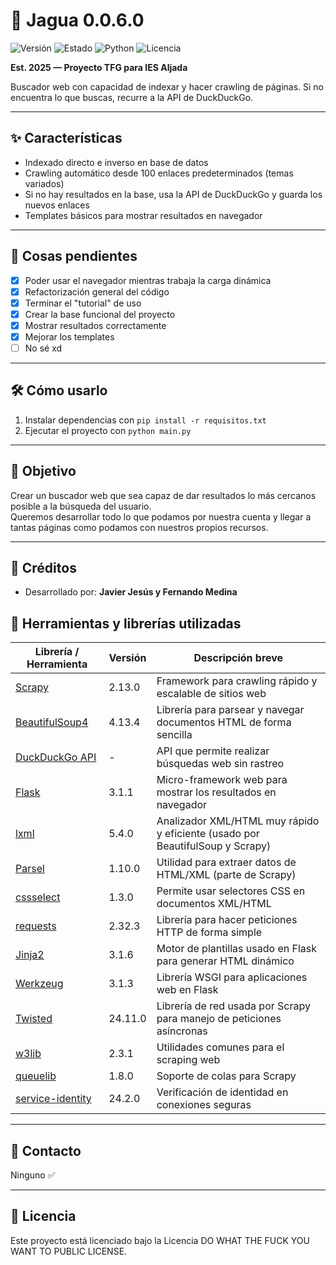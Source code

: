 # 🐾 Jagua 0.0.6.0

![Versión](https://img.shields.io/badge/versión-0.0.6.0-blue?style=flat-square)
![Estado](https://img.shields.io/badge/estado-en%20desarrollo-yellow?style=flat-square)
![Python](https://img.shields.io/badge/python-3.10%2B-blue?style=flat-square)
![Licencia](https://img.shields.io/badge/licencia-WTFPL-green?style=flat-square)

**Est. 2025 — Proyecto TFG para IES Aljada**

Buscador web con capacidad de indexar y hacer crawling de páginas. Si no encuentra lo que buscas, recurre a la API de DuckDuckGo.

---

## ✨ Características

- Indexado directo e inverso en base de datos
- Crawling automático desde 100 enlaces predeterminados (temas variados)
- Si no hay resultados en la base, usa la API de DuckDuckGo y guarda los nuevos enlaces
- Templates básicos para mostrar resultados en navegador

---

## 🚧 Cosas pendientes

- [X] Poder usar el navegador mientras trabaja la carga dinámica
- [X] Refactorización general del código
- [X] Terminar el "tutorial" de uso
- [X] Crear la base funcional del proyecto
- [X] Mostrar resultados correctamente
- [X] Mejorar los templates
- [ ] No sé xd

---

## 🛠️ Cómo usarlo

1. Instalar dependencias con `pip install -r requisitos.txt`
2. Ejecutar el proyecto con `python main.py`

---

## 🎯 Objetivo

Crear un buscador web que sea capaz de dar resultados lo más cercanos posible a la búsqueda del usuario.  
Queremos desarrollar todo lo que podamos por nuestra cuenta y llegar a tantas páginas como podamos con nuestros propios recursos.

---

## 🙌 Créditos

- Desarrollado por: **Javier Jesús y Fernando Medina**
  
## 🔧 Herramientas y librerías utilizadas

| Librería / Herramienta | Versión     | Descripción breve                                                                 |
|------------------------|-------------|-----------------------------------------------------------------------------------|
| [Scrapy](https://scrapy.org/)            | 2.13.0      | Framework para crawling rápido y escalable de sitios web                          |
| [BeautifulSoup4](https://www.crummy.com/software/BeautifulSoup/) | 4.13.4      | Librería para parsear y navegar documentos HTML de forma sencilla                |
| [DuckDuckGo API](https://duckduckgo.com/api) | -           | API que permite realizar búsquedas web sin rastreo                               |
| [Flask](https://flask.palletsprojects.com/)              | 3.1.1       | Micro-framework web para mostrar los resultados en navegador                     |
| [lxml](https://lxml.de/)                  | 5.4.0       | Analizador XML/HTML muy rápido y eficiente (usado por BeautifulSoup y Scrapy)    |
| [Parsel](https://parsel.readthedocs.io/) | 1.10.0      | Utilidad para extraer datos de HTML/XML (parte de Scrapy)                        |
| [cssselect](https://pypi.org/project/cssselect/)         | 1.3.0       | Permite usar selectores CSS en documentos XML/HTML                               |
| [requests](https://docs.python-requests.org/)            | 2.32.3      | Librería para hacer peticiones HTTP de forma simple                              |
| [Jinja2](https://jinja.palletsprojects.com/)             | 3.1.6       | Motor de plantillas usado en Flask para generar HTML dinámico                    |
| [Werkzeug](https://palletsprojects.com/p/werkzeug/)      | 3.1.3       | Librería WSGI para aplicaciones web en Flask                                     |
| [Twisted](https://twistedmatrix.com/)                    | 24.11.0     | Librería de red usada por Scrapy para manejo de peticiones asíncronas           |
| [w3lib](https://github.com/scrapy/w3lib)                 | 2.3.1       | Utilidades comunes para el scraping web                                          |
| [queuelib](https://github.com/scrapy/queuelib)           | 1.8.0       | Soporte de colas para Scrapy                                                     |
| [service-identity](https://service-identity.readthedocs.io/) | 24.2.0 | Verificación de identidad en conexiones seguras                                  |

---

## 💬 Contacto

Ninguno ✅

---

## 📄 Licencia

Este proyecto está licenciado bajo la Licencia DO WHAT THE FUCK YOU WANT TO PUBLIC LICENSE.
